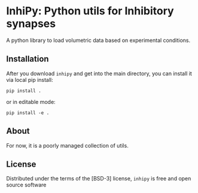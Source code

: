 # InhiPy: Python utils for Inhibitory synapses

A python library to load volumetric data based on experimental conditions.

## Installation

After you download `inhipy` and get into the main directory, you can install it via local pip install:

    pip install .

or in editable mode:

    pip install -e .

## About

For now, it is a poorly managed collection of utils. 

## License

Distributed under the terms of the [BSD-3] license,
`inhipy` is free and open source software
